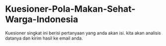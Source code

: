 # Kuesioner-Pola-Makan-Sehat-Warga-Indonesia
Kuesioner singkat ini berisi pertanyaan yang anda akan isi. kita akan analisis datanya dan kirim hasil ke email anda.
